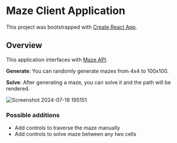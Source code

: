 # Maze Client Application

This project was bootstrapped with [Create React App](https://github.com/facebook/create-react-app).


## Overview
This application interfaces with [Maze API](https://github.com/lindsaypj/maze-api).

**Generate**: You can randomly generate mazes from 4x4 to 100x100.

**Solve**: After generating a maze, you can solve it and the path will be rendered.

![Screenshot 2024-07-18 195151](https://github.com/user-attachments/assets/6f03f645-62fc-4b3b-b5ec-f3467091191c)

### Possible additions
 - Add controls to traverse the maze manually
 - Add controls to solve maze between any two cells
